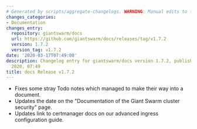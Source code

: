 ```yaml
---
# Generated by scripts/aggregate-changelogs. WARNING: Manual edits to this files will be overwritten.
changes_categories:
- Documentation
changes_entry:
  repository: giantswarm/docs
  url: https://github.com/giantswarm/docs/releases/tag/v1.7.2
  version: 1.7.2
  version_tag: v1.7.2
date: '2020-03-17T07:49:00'
description: Changelog entry for giantswarm/docs version 1.7.2, published on 17 March
  2020, 07:49
title: docs Release v1.7.2
---
```


- Fixes some stray Todo notes which managed to make their way into a document.
- Updates the date on the "Documentation of the Giant Swarm cluster security" page. 
- Updates link to certmanager docs on our advanced ingress configuration guide.

